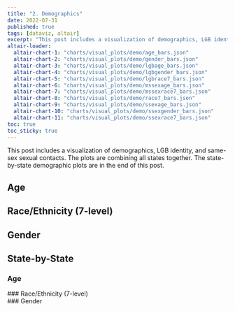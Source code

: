 ```yaml
---
title: "2. Demographics"
date: 2022-07-31
published: true
tags: [dataviz, altair]
excerpt: "This post includes a visualization of demographics, LGB identity, and same-sex sexual contacts."
altair-loader:
  altair-chart-1: "charts/visual_plots/demo/age_bars.json"
  altair-chart-2: "charts/visual_plots/demo/gender_bars.json"
  altair-chart-3: "charts/visual_plots/demo/lgbage_bars.json"
  altair-chart-4: "charts/visual_plots/demo/lgbgender_bars.json"
  altair-chart-5: "charts/visual_plots/demo/lgbrace7_bars.json"
  altair-chart-6: "charts/visual_plots/demo/mssexage_bars.json"
  altair-chart-7: "charts/visual_plots/demo/mssexrace7_bars.json"
  altair-chart-8: "charts/visual_plots/demo/race7_bars.json"
  altair-chart-9: "charts/visual_plots/demo/ssexage_bars.json"
  altair-chart-10: "charts/visual_plots/demo/ssexgender_bars.json"
  altair-chart-11: "charts/visual_plots/demo/ssexrace7_bars.json"
toc: true
toc_sticky: true
---
```


This post includes a visualization of demographics, LGB identity, and same-sex sexual contacts. 
The plots are combining all states together. The state-by-state demographic plots are in the end of this post.

## Age

<div id="altair-chart-3"></div>
<div id="altair-chart-9"></div>
<div id="altair-chart-6"></div>

## Race/Ethnicity (7-level)

<div id="altair-chart-5"></div>
<div id="altair-chart-11"></div>
<div id="altair-chart-7"></div>

## Gender

<div id="altair-chart-4"></div>
<div id="altair-chart-10"></div>

## State-by-State

### Age
<div id="altair-chart-1"></div>
### Race/Ethnicity (7-level)
<div id="altair-chart-8"></div>
### Gender
<div id="altair-chart-2"></div>
